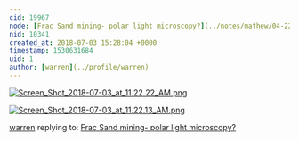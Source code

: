 ```yaml
---
cid: 19967
node: [Frac Sand mining- polar light microscopy?](../notes/mathew/04-22-2014/frac-sand-mining)
nid: 10341
created_at: 2018-07-03 15:28:04 +0000
timestamp: 1530631684
uid: 1
author: [warren](../profile/warren)
---
```


[![Screen_Shot_2018-07-03_at_11.22.22_AM.png](/i/25392)](/i/25392)

[![Screen_Shot_2018-07-03_at_11.22.13_AM.png](/i/25393)](/i/25393)



[warren](../profile/warren) replying to: [Frac Sand mining- polar light microscopy?](../notes/mathew/04-22-2014/frac-sand-mining)


